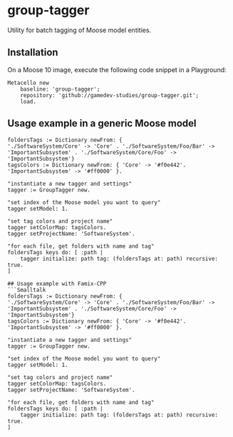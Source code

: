# group-tagger
Utility for batch tagging of Moose model entities. 

## Installation
On a Moose 10 image, execute the following code snippet in a Playground:

```Smalltalk
Metacello new
    baseline: 'group-tagger';
    repository: 'github://gamedev-studies/group-tagger.git';
    load.
```

## Usage example in a generic Moose model
```Smalltalk
foldersTags := Dictionary newFrom: {
'./SoftwareSystem/Core' -> 'Core' . './SoftwareSystem/Foo/Bar' -> 'ImportantSubsystem' . './SoftwareSystem/Core/Foo' -> 'ImportantSubsystem'}
tagsColors := Dictionary newFrom: { 'Core' -> '#f0e442'. 'ImportantSubsystem' -> '#ff0000' }.

"instantiate a new tagger and settings"
tagger := GroupTagger new.

"set index of the Moose model you want to query"
tagger setModel: 1.

"set tag colors and project name"
tagger setColorMap: tagsColors.
tagger setProjectName: 'SoftwareSystem'.

"for each file, get folders with name and tag"
foldersTags keys do: [ :path | 
    tagger initialize: path tag: (foldersTags at: path) recursive: true.
]

## Usage example with Famix-CPP
```Smalltalk
foldersTags := Dictionary newFrom: {
'./SoftwareSystem/Core' -> 'Core' . './SoftwareSystem/Foo/Bar' -> 'ImportantSubsystem' . './SoftwareSystem/Core/Foo' -> 'ImportantSubsystem'}
tagsColors := Dictionary newFrom: { 'Core' -> '#f0e442'. 'ImportantSubsystem' -> '#ff0000' }.

"instantiate a new tagger and settings"
tagger := GroupTagger new.

"set index of the Moose model you want to query"
tagger setModel: 1.

"set tag colors and project name"
tagger setColorMap: tagsColors.
tagger setProjectName: 'SoftwareSystem'.

"for each file, get folders with name and tag"
foldersTags keys do: [ :path | 
    tagger initialize: path tag: (foldersTags at: path) recursive: true.
]
```
